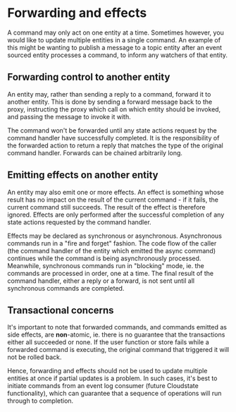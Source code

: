 # Forwarding and effects

A command may only act on one entity at a time. Sometimes however, you would like to update multiple entities in a single command. An example of this might be wanting to publish a message to a topic entity after an event sourced entity processes a command, to inform any watchers of that entity.

## Forwarding control to another entity

An entity may, rather than sending a reply to a command, forward it to another entity. This is done by sending a forward message back to the proxy, instructing the proxy which call on which entity should be invoked, and passing the message to invoke it with.

The command won't be forwarded until any state actions request by the command handler have successfully completed. It is the responsibility of the forwarded action to return a reply that matches the type of the original command handler. Forwards can be chained arbitrarily long.

## Emitting effects on another entity

An entity may also emit one or more effects. An effect is something whose result has no impact on the result of the current command - if it fails, the current command still succeeds. The result of the effect is therefore ignored. Effects are only performed after the successful completion of any state actions requested by the command handler.

Effects may be declared as synchronous or asynchronous. Asynchronous commands run in a "fire and forget" fashion. The code flow of the caller (the command handler of the entity which emitted the async command) continues while the command is being asynchronously processed. Meanwhile, synchronous commands run in "blocking" mode, ie. the commands are processed in order, one at a time. The final result of the command handler, either a reply or a forward, is not sent until all synchronous commands are completed.

## Transactional concerns

It's important to note that forwarded commands, and commands emitted as side effects, are **non**-atomic, ie. there is no guarantee that the transactions either all succeeded or none. If the user function or store fails while a forwarded command is executing, the original command that triggered it will not be rolled back.

Hence, forwarding and effects should not be used to update multiple entities at once if partial updates is a problem. In such cases, it's best to initiate commands from an event log consumer (future Cloudstate functionality), which can guarantee that a sequence of operations will run through to completion.
